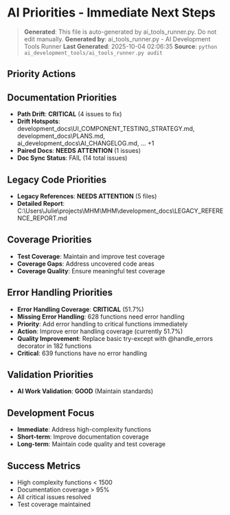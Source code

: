 # AI Priorities - Immediate Next Steps

> **Generated**: This file is auto-generated by ai_tools_runner.py. Do not edit manually.
> **Generated by**: ai_tools_runner.py - AI Development Tools Runner
> **Last Generated**: 2025-10-04 02:06:35
> **Source**: `python ai_development_tools/ai_tools_runner.py audit`

## Priority Actions
## Documentation Priorities
- **Path Drift**: **CRITICAL** (4 issues to fix)
- **Drift Hotspots**: development_docs\UI_COMPONENT_TESTING_STRATEGY.md, development_docs\PLANS.md, ai_development_docs\AI_CHANGELOG.md, ... +1
- **Paired Docs**: **NEEDS ATTENTION** (1 issues)
- **Doc Sync Status**: FAIL (14 total issues)

## Legacy Code Priorities
- **Legacy References**: **NEEDS ATTENTION** (5 files)
- **Detailed Report**: C:\Users\Julie\projects\MHM\MHM\development_docs\LEGACY_REFERENCE_REPORT.md

## Coverage Priorities
- **Test Coverage**: Maintain and improve test coverage
- **Coverage Gaps**: Address uncovered code areas
- **Coverage Quality**: Ensure meaningful test coverage

## Error Handling Priorities
- **Error Handling Coverage**: **CRITICAL** (51.7%)
- **Missing Error Handling**: 628 functions need error handling
- **Priority**: Add error handling to critical functions immediately
- **Action**: Improve error handling coverage (currently 51.7%)
- **Quality Improvement**: Replace basic try-except with @handle_errors decorator in 182 functions
- **Critical**: 639 functions have no error handling

## Validation Priorities
- **AI Work Validation**: **GOOD** (Maintain standards)

## Development Focus
- **Immediate**: Address high-complexity functions
- **Short-term**: Improve documentation coverage
- **Long-term**: Maintain code quality and test coverage

## Success Metrics
- High complexity functions < 1500
- Documentation coverage > 95%
- All critical issues resolved
- Test coverage maintained
